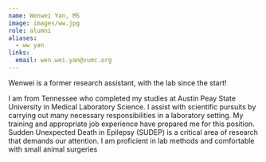 ```yaml
---
name: Wenwei Yan, MS
image: images/ww.jpg
role: alumni
aliases:
  - ww yan
links:
  email: wen.wei.yan@vumc.org
---
```

Wenwei is a former research assistant, with the lab since the start! 

I am from Tennessee who completed my studies at Austin Peay State University in Medical Laboratory Science. I assist with scientific pursuits by carrying out many necessary responsibilities in a laboratory setting. My training and appropriate job experience have prepared me for this position. Sudden Unexpected Death in Epilepsy (SUDEP) is a critical area of research that demands our attention. I am proficient in lab methods and comfortable with small animal surgeries
